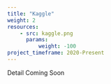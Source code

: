 ```yaml
---
title: "Kaggle"
weight: 2
resources:
    - src: kaggle.png
      params:
          weight: -100
project_timeframe: 2020-Present
---
```


Detail Coming Soon